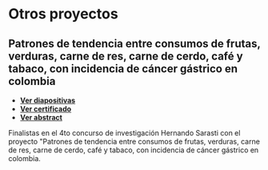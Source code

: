 # Otros proyectos

## Patrones de tendencia entre consumos de frutas, verduras, carne de res, carne de cerdo, café y tabaco, con incidencia de cáncer gástrico en colombia
* **[Ver diapositivas](https://github.com/nietodaniel/repo/blob/main/PROYECTO%20535%20CERTIFICACION.pdf)**
* **[Ver certificado](https://github.com/nietodaniel/repo/blob/main/PROYECTO%20535%20CERTIFICACION.pdf)**
* **[Ver abstract](https://github.com/nietodaniel/repo/blob/main/PROYECTO%20535%20CERTIFICACION.pdf)**

Finalistas en el 4to concurso de investigación Hernando Sarasti con el proyecto "Patrones de tendencia entre consumos de frutas, verduras, carne de res, carne de cerdo, café y tabaco, con incidencia de cáncer gástrico en colombia. 
